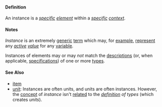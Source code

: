 #### Definition

An instance is a *[specific](https://github.com/gcassel/Modular-Organization-Terminology/blob/master/terms/specific.md) [element](https://github.com/gcassel/Modular-Organization-Terminology/blob/master/terms/element.md)* within a *[specific](https://github.com/gcassel/Modular-Organization-Terminology/blob/master/terms/specific.md) [context](https://github.com/gcassel/Modular-Organization-Terminology/blob/master/terms/context.md)*.

#### Notes

*Instance* is an extremely [generic](https://github.com/gcassel/Modular-Organization-Terminology/blob/master/terms/generic.md) [term](https://github.com/gcassel/Modular-Organization-Terminology/blob/master/terms/term.md) which may, for [example](https://github.com/gcassel/Modular-Organization-Terminology/blob/master/terms/example.md), [represent](https://github.com/gcassel/Modular-Organization-Terminology/blob/master/terms/represent.md) any *[active](https://github.com/gcassel/Modular-Organization-Terminology/blob/master/terms/active.md) [value](https://github.com/gcassel/Modular-Organization-Terminology/blob/master/terms/value.md)* for any [variable](https://github.com/gcassel/Modular-Organization-Terminology/blob/master/terms/variable.md).

Instances of elements may or may *not* match the [descriptions](https://github.com/gcassel/Modular-Organization-Terminology/blob/master/terms/describe.md) (or, when applicable, [specifications](https://github.com/gcassel/Modular-Organization-Terminology/blob/master/terms/specification.md)) of one or more [types](https://github.com/gcassel/Modular-Organization-Terminology/blob/master/terms/type.md).

#### See Also

* [item](https://github.com/gcassel/Modular-Organization-Terminology/blob/master/terms/item.md)
* [unit](https://github.com/gcassel/Modular-Organization-Terminology/blob/master/terms/unit.md):  Instances are often units, and units are often instances.  However, the [concept](https://github.com/gcassel/Modular-Organization-Terminology/blob/master/terms/concept.md) of *instance* isn't [related](https://github.com/gcassel/Modular-Organization-Terminology/blob/master/terms/relate.md) to the *[definition](https://github.com/gcassel/Modular-Organization-Terminology/blob/master/terms/definition.md) of types* (which creates *units*).
